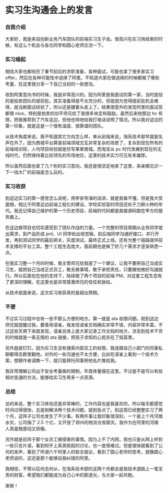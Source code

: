 # 实习生沟通会上的发言

### 自我介绍

大家好，我是来自创新业务汽车团队的前端实习生子虫。很高兴在实习快结束的时候，有这么个机会与各位同学和圆心老师交流一下。

### 实习缘起

相信大家也都经历了春节前后的求职准备，各种面试，可能也拿了很多家实习 offer，然后在各种可能性中选择了阿里。不知道大家在做选择的时候都做了哪些考量，在这里我分享一下自己当初的一些想法。

收到阿里意向书的时候，我是非常高兴的。因为阿里是我面试的第一家，当时是投的是拍卖团队的提前批。其实准备得是不太充分的，但是因为觉得提前批机会难得，就当刷面试经验了，所以还是硬着头皮上了。结果很意外的发现阿里的面试官都很 nice，特别是拍卖的剑平师兄给了我很多肯定和鼓励。虽然后来他那边 hc 有限，把我推荐到了汽车这边，但他也特地给我打电话说明了情况。所以我对这边的第一印象，就是这是一个很有温度、很靠谱的团队。

从技术角度来说，我不知道其它方向怎么样，单从前端来说，淘系技术部早就是名声在外了。因为商城平台算是前端领域交互非常复杂的场景了，复杂到现在所有的前端培训班，人均项目经验就是仿写某某商城。而淘宝从 pc 时代发展到现在的无线时代，仍然保持着比较领先的市场地位，这里的技术实力可见有多雄厚。

所以虽然后面也拿了几个别的实习意向，我还是很坚定地来了这里，来亲眼见识一下一线大厂的前端是怎么玩的。

### 实习收获

到这边实习的第一感觉怎么说呢，用李安导演的话讲，就是我看不懂，但是我大受震撼。相比于阿里这边前端工程化的建设，学校实验室的项目还处于刀耕火种的年代。我还记得自己维护的第一个历史项目，前端的代码都是直接源码跑在甲方的服务器上。

在这边做项目也切实感受到了团队作战的力量。一个完整的项目周期从业务同学提出需求，到产品形成 prd，UI 同学给出视觉稿，前后端同学沟通好接口，并行开发，再到测试同学的最后把关，灰度测试，最终正式上线。还有为整个链路提供技术支撑的平台工具。整个工程生态庞大，我前期也是做了好几个需求才逐渐熟悉一点。

在我实习整一个月的时候，我主管师兄给我提了一个建议，让我不要把自己当成实习生，就把自己当成正式员工，敢去做事情，敢于承担责任，只要跟他做好沟通就行。所以后面也在他的支持下，陆续做了两个项目的前端 PM，对这套工程生态有了更深的理解。在这里也是非常感激师兄的信任和放权。

从技术层面来说，这次实习收获真的是超出预期。

### 不便

不过实习过程中也有一些不那么方便的地方。第一就是 ata 权限问题。刚到这边师兄就提醒过我，要善用语雀。我发现语雀文档确实非常不错，内容非常丰富。不过这些天用下来就发现，语雀总体上是大家记录工作文档的地方，涉及到技术干货的时候就是一条无情的 ata 链接，把孩子求知的心扼杀在了摇篮里。

另外就是钉钉。因为实习生没有搜索内部员工的权限，我连跟自己小部门的同事私聊都得去群里翻他。对外的一些沟通也不太方便，比如在语雀上看到一个技术方案，想跟作者请教一下，就只能拜托同事把他名片推给我。

我非常理解公司出于安全考量做的限制，毕竟体量摆在这里。不过是不是可以有些相对变通的方法，能够给实习生再多一点资源。

### 总结

总的来说，整个实习体验还是非常棒的，工作内容也是我喜欢的，所以每天都感觉时间过得很快，总是刚解决两个技术问题，就到饭点了。到这周已经整整实习了两个月，这阵子公司也发生了不少事。有两件事让我印象很深刻，一个是上个月河南水灾，公司捐了 2.5 个亿，又开放了郑州的物流仓库赈灾。我作为在阿里的河南人真是既感动又骄傲。

另外就是前阵子那个女员工被侵害的事情。因为上不了内网，我也只是从网上听到一些只言片语，看到知乎上真真假假的讨论，也一度很难过。但是很快就看到了公司的发声，看到了所谓六千阿里人的联合倡议，看到了圆心老师的思考。就像圆心老师说的，这还是那个能够自我纠错的阿里。

我相信，不管以后何去何从，在淘系技术部的这两个月都会是我技术道路上一笔宝贵的财富。希望我们都能成为自己心中的那道光，与大家一起共勉。

谢谢！

